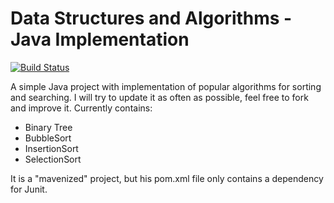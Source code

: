 # Data Structures and Algorithms - Java Implementation

[![Build Status](https://travis-ci.org/rafaelcfreire/Java-Algorithms.png)](https://travis-ci.org/rafaelcfreire/java-Algorithms)


A simple Java project with implementation of popular algorithms for sorting and searching. I will try to update it as often as possible, feel free to fork and improve it.
Currently contains:
* Binary Tree
* BubbleSort
* InsertionSort
* SelectionSort

It is a "mavenized" project, but his pom.xml file only contains a dependency for Junit. 
